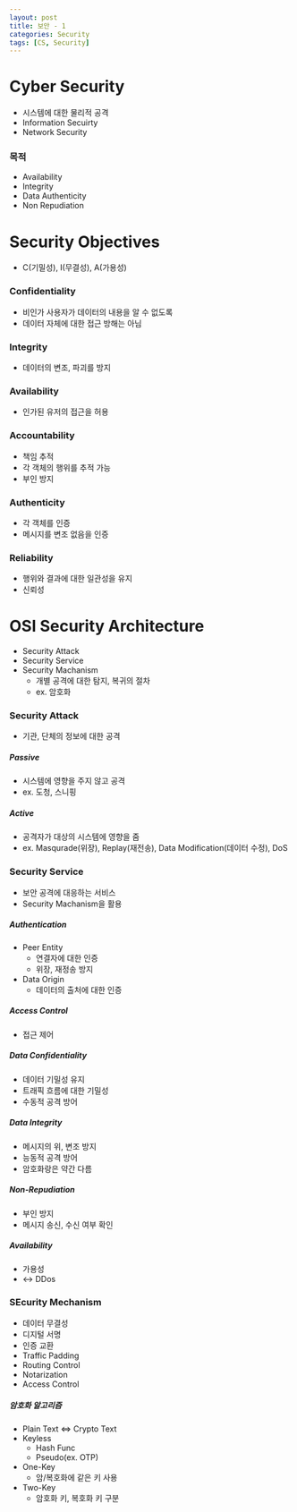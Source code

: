 ```yaml
---
layout: post
title: 보안 - 1
categories: Security
tags: [CS, Security]
---
```


# Cyber Security

- 시스템에 대한 물리적 공격
- Information Secuirty
- Network Security

### 목적

- Availability
- Integrity
- Data Authenticity
- Non Repudiation

# Security Objectives

- C(기밀성), I(무결성), A(가용성)

### Confidentiality

- 비인가 사용자가 데이터의 내용을 알 수 없도록
- 데이터 자체에 대한 접근 방해는 아님

### Integrity

- 데이터의 변조, 파괴를 방지

### Availability

- 인가된 유저의 접근을 허용

### Accountability

- 책임 추적
- 각 객체의 행위를 추적 가능
- 부인 방지

### Authenticity

- 각 객체를 인증
- 메시지를 변조 없음을 인증

### Reliability

- 행위와 결과에 대한 일관성을 유지
- 신뢰성

# OSI Security Architecture

- Security Attack
- Security Service
- Security Machanism
  - 개별 공격에 대한 탐지, 복귀의 절차
  - ex. 암호화

### Security Attack

- 기관, 단체의 정보에 대한 공격

##### Passive

- 시스템에 영향을 주지 않고 공격
- ex. 도청, 스니핑

##### Active

- 공격자가 대상의 시스템에 영향을 줌
- ex. Masqurade(위장), Replay(재전송), Data Modification(데이터 수정), DoS

### Security Service

- 보안 공격에 대응하는 서비스
- Security Machanism을 활용

##### Authentication

- Peer Entity
  - 연결자에 대한 인증
  - 위장, 재정송 방지
- Data Origin
  - 데이터의 출처에 대한 인증

##### Access Control

- 접근 제어

##### Data Confidentiality

- 데이터 기밀성 유지
- 트래픽 흐름에 대한 기밀성
- 수동적 공격 방어

##### Data Integrity

- 메시지의 위, 변조 방지
- 능동적 공격 방어
- 암호화랑은 약간 다름

##### Non-Repudiation

- 부인 방지
- 메시지 송신, 수신 여부 확인

##### Availability

- 가용성
- <-> DDos

### SEcurity Mechanism

- 데이터 무결성
- 디지털 서명
- 인증 교환
- Traffic Padding
- Routing Control
- Notarization
- Access Control

##### 암호화 알고리즘

- Plain Text <=> Crypto Text
- Keyless
  - Hash Func
  - Pseudo(ex. OTP)
- One-Key
  - 암/복호화에 같은 키 사용
- Two-Key
  - 암호화 키, 복호화 키 구분
